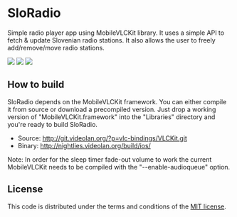 # SloRadio

Simple radio player app using MobileVLCKit library. It uses a simple API to fetch & update Slovenian radio stations. It also allows the user to freely add/remove/move radio stations.

[![](http://iphone.jernej.org/sloradio/sloradio1_thumb.png)](http://iphone.jernej.org/sloradio/sloradio1.png)
[![](http://iphone.jernej.org/sloradio/sloradio2_thumb.png)](http://iphone.jernej.org/sloradio/sloradio2.png)
[![](http://iphone.jernej.org/sloradio/sloradio3_thumb.png)](http://iphone.jernej.org/sloradio/sloradio3.png)

## How to build

SloRadio depends on the MobileVLCKit framework. You can either compile it from source or download a precompiled version. Just drop a working version of "MobileVLCKit.framework" into the "Libraries" directory and you're ready to build SloRadio.

* Source: http://git.videolan.org/?p=vlc-bindings/VLCKit.git
* Binary: http://nightlies.videolan.org/build/ios/

Note: In order for the sleep timer fade-out volume to work the current MobileVLCKit needs to be compiled with the "--enable-audioqueue" option.

## License

This code is distributed under the terms and conditions of the [MIT license](LICENSE). 
